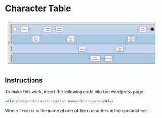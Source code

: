 Character Table
===============

![Character Table Workflow](../../images/CharacterTableWorkflow.svg)

## Instructions

To make this work, insert the following code into the wordpress page.

```html
<div class="character-table" name="Freesia"></div>
```

Where `Freesia` is the name of one of the characters in the spreadsheet.
